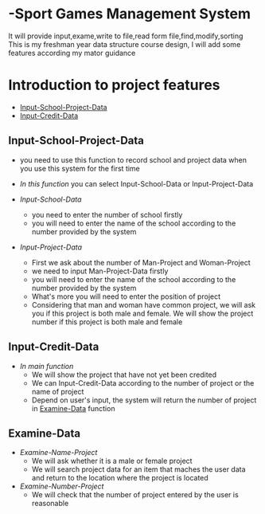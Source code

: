 # -Sport Games Management System
It will provide input,exame,write to file,read form file,find,modify,sorting  
This is my freshman year data structure course design, I will add some features according my mator guidance  

Introduction to project features
================================

<!--ts-->
   * [Input-School-Project-Data](#Input-School-Project-Data)
   * [Input-Credit-Data](#Input-Credit-Data)
<!--te-->

## Input-School-Project-Data
   - you need to use this function to record school and project data when you use this system for the first time
   
   - *In this function* you can select Input-School-Data or Input-Project-Data  

   - *Input-School-Data* 
      - you need to enter the number of school firstly
      - you will need to enter the name of the school according to the number provided by the system  

   - *Input-Project-Data*
      - First we ask about the number of Man-Project and Woman-Project
      - we need to input Man-Project-Data firstly
      - you will need to enter the name of the school according to the number provided by the system
      - What's more you will need to enter the position of project
      - Considering that man and woman have common project, we will ask you if this project is both male and female. We will show the project number if this project is both male and female

## Input-Credit-Data
   - *In main function*
      - We will show the project that have not yet been credited 
      - We can Input-Credit-Data according to the number of project or the name of project
      - Depend on user's input, the system will return the number of project in [Examine-Data](#Examine-Data) function

## Examine-Data
   - *Examine-Name-Project*
      - We will ask whether it is a male or female project
      - We will search project data for an item that maches the user data and return to the location where the project is located
   - *Examine-Number-Project*
      - We will check that the number of project entered by the user is reasonable

